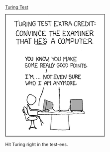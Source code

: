 [Turing Test](https://xkcd.com/329)

![Turing Test](./random_comic.png)

Hit Turing right in the test-ees.

